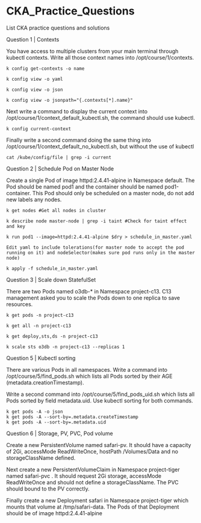 # CKA_Practice_Questions
List CKA practice questions and solutions


Question 1 | Contexts

You have access to multiple clusters from your main terminal through kubectl contexts. Write all those context names into /opt/course/1/contexts.

	k config get-contexts -o name
	
	k config view -o yaml
	
	k config view -o json
	
	k config view -o jsonpath="{.contexts[*].name}"
	
Next write a command to display the current context into /opt/course/1/context_default_kubectl.sh, the command should use kubectl.
	
	k config current-context

Finally write a second command doing the same thing into /opt/course/1/context_default_no_kubectl.sh, but without the use of kubectl
	
	cat /kube/config/file | grep -i current

Question 2 | Schedule Pod on Master Node

Create a single Pod of image httpd:2.4.41-alpine in Namespace default. The Pod should be named pod1 and the container should be named pod1-container. This Pod should only be scheduled on a master node, do not add new labels any nodes.

	k get nodes #Get all nodes in cluster

	k describe node master-node | grep -i taint #Check for taint effect and key

	k run pod1 --image=httpd:2.4.41-alpine $dry > schedule_in_master.yaml

	Edit yaml to include tolerations(for master node to accept the pod running on it) and nodeSelector(makes sure pod runs only in the master node)

	k apply -f schedule_in_master.yaml

Question 3 | Scale down StatefulSet

There are two Pods named o3db-* in Namespace project-c13. C13 management asked you to scale the Pods down to one replica to save resources.

	k get pods -n project-c13

	k get all -n project-c13

	k get deploy,sts,ds -n project-c13

	k scale sts o3db -n project-c13 --replicas 1

Question 5 | Kubectl sorting

There are various Pods in all namespaces. Write a command into /opt/course/5/find_pods.sh which lists all Pods sorted by their AGE (metadata.creationTimestamp).

Write a second command into /opt/course/5/find_pods_uid.sh which lists all Pods sorted by field metadata.uid. Use kubectl sorting for both commands.

	k get pods -A -o json
	k get pods -A --sort-by=.metadata.createTimestamp
	k get pods -A --sort-by=.metadata.uid

Question 6 | Storage, PV, PVC, Pod volume

Create a new PersistentVolume named safari-pv. It should have a capacity of 2Gi, accessMode ReadWriteOnce, hostPath /Volumes/Data and no storageClassName defined.

Next create a new PersistentVolumeClaim in Namespace project-tiger named safari-pvc . It should request 2Gi storage, accessMode ReadWriteOnce and should not define a storageClassName. The PVC should bound to the PV correctly.

Finally create a new Deployment safari in Namespace project-tiger which mounts that volume at /tmp/safari-data. The Pods of that Deployment should be of image httpd:2.4.41-alpine

